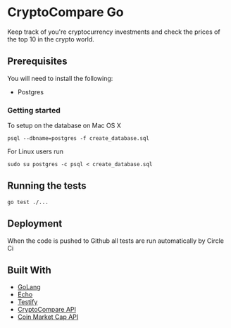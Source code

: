 # CryptoCompare Go

Keep track of you're cryptocurrency investments and check the prices of the top 10 in the crypto world.

## Prerequisites

You will need to install the following:

* Postgres

### Getting started

To setup on the database on Mac OS X

```
psql --dbname=postgres -f create_database.sql
```

For Linux users run

```
sudo su postgres -c psql < create_database.sql
```


## Running the tests

```
go test ./...
```

## Deployment

When the code is pushed to Github all tests are run automatically by Circle Ci

## Built With

* [GoLang](https://golang.org/)
* [Echo](https://github.com/labstack/echo)
* [Testify](https://github.com/stretchr/testify)
* [CryptoCompare API](http://cryptocompare.com/)
* [Coin Market Cap API](https://coinmarketcap.com/)

